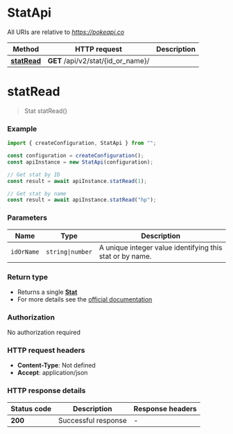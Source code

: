 # StatApi

All URIs are relative to *https://pokeapi.co*

| Method                              | HTTP request                       | Description |
| ----------------------------------- | ---------------------------------- | ----------- |
| [**statRead**](StatApi.md#statRead) | **GET** /api/v2/stat/{id_or_name}/ |

<!-- | [**statList**](StatApi.md#statList) | **GET** /api/v2/stat/ | -->

<!-- # **statList**

> StatList200Response statList()

### Example

```typescript
import {  } from '';
import * as fs from 'fs';

const configuration = .createConfiguration();
const apiInstance = new .StatApi(configuration);

let body:.StatApiStatListRequest = {
  // number (optional)
  limit: 1,
  // number (optional)
  offset: 1,
};

apiInstance.statList(body).then((data:any) => {
  console.log('API called successfully. Returned data: ' + data);
}).catch((error:any) => console.error(error));
```

### Parameters

| Name       | Type         | Description | Notes                            |
| ---------- | ------------ | ----------- | -------------------------------- |
| **limit**  | [**number**] |             | (optional) defaults to undefined |
| **offset** | [**number**] |             | (optional) defaults to undefined |

### Return type

**StatList200Response**

### Authorization

No authorization required

### HTTP request headers

- **Content-Type**: Not defined
- **Accept**: application/json

### HTTP response details

| Status code | Description | Response headers |
| ----------- | ----------- | ---------------- |
| **200**     | OK          | -                |

[[Back to top]](#) [[Back to API list]](README.md#documentation-for-api-endpoints) [[Back to Model list]](README.md#documentation-for-models) [[Back to README]](README.md) -->

# **statRead**

> Stat statRead()

### Example

```typescript
import { createConfiguration, StatApi } from "";

const configuration = createConfiguration();
const apiInstance = new StatApi(configuration);

// Get stat by ID
const result = await apiInstance.statRead(1);

// Get stat by name
const result = await apiInstance.statRead("hp");
```

### Parameters

| Name       | Type             | Description                                              |
| ---------- | ---------------- | -------------------------------------------------------- |
| `idOrName` | `string\|number` | A unique integer value identifying this stat or by name. |

### Return type

- Returns a single [**Stat**](./models/Stat.ts)
- For more details see the [official documentation](https://pokeapi.co/docs/v2#stats)

### Authorization

No authorization required

### HTTP request headers

- **Content-Type**: Not defined
- **Accept**: application/json

### HTTP response details

| Status code | Description         | Response headers |
| ----------- | ------------------- | ---------------- |
| **200**     | Successful response | -                |
